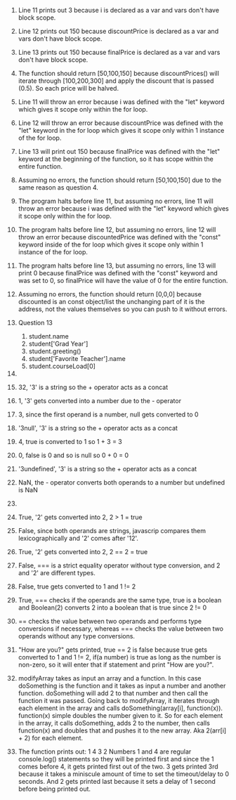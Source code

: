 1. Line 11 prints out 3 because i is declared as a var and vars don't have block scope.
2. Line 12 prints out 150 because discountPrice is declared as a var and vars don't have block scope.
3. Line 13 prints out 150 because finalPrice is declared as a var and vars don't have block scope.
4. The function should return [50,100,150] because discountPrices() will iterate through [100,200,300] and apply the discount that is passed (0.5). So each price will be halved.

5. Line 11 will throw an error because i was defined with the "let" keyword which gives it scope only within the for loop.
6. Line 12 will throw an error because discountPrice was defined with the "let" keyword in the for loop which gives it scope only within 1 instance of the for loop.
7. Line 13 will print out 150 because finalPrice was defined with the "let" keyword at the beginning of the function, so it has scope within the entire function.
8. Assuming no errors, the function should return [50,100,150] due to the same reason as question 4.

9. The program halts before line 11, but assuming no errors, line 11 will throw an error because i was defined with the "let" keyword which gives it scope only within the for loop.
10. The program halts before line 12, but assuming no errors, line 12 will throw an error because discountedPrice was defined with the "const" keyword inside of the for loop which gives it scope only within 1 instance of the for loop.
11. The program halts before line 13, but assuming no errors, line 13 will print 0 because finalPrice was defined with the "const" keyword and was set to 0, so finalPrice will have the value of 0 for the entire function.
12. Assuming no errors, the function should return [0,0,0] because discounted is an const object/list the unchanging part of it is the address, not the values themselves so you can push to it without errors.

13. Question 13
    1. student.name
    2. student['Grad Year']
    3. student.greeting()
    4. student['Favorite Teacher'].name
    5. student.courseLoad[0]

14.
  1. 32, '3' is a string so the + operator acts as a concat
  2. 1, '3' gets converted into a number due to the - operator
  3. 3, since the first operand is a number, null gets converted to 0
  4. '3null', '3' is a string so the + operator acts as a concat
  5. 4, true is converted to 1 so 1 + 3 = 3
  6. 0, false is 0 and so is null so 0 + 0 = 0
  7. '3undefined', '3' is a string so the + operator acts as a concat
  8. NaN, the - operator converts both operands to a number but undefined is NaN

15.
  1. True, '2' gets converted into 2, 2 > 1 = true
  2. False, since both operands are strings, javascrip compares them lexicographically and '2' comes after '12'.
  3. True, '2' gets converted into 2, 2 == 2 = true
  4. False, === is a strict equality operator without type conversion, and 2 and '2' are different types.
  5. False, true gets converted to 1 and 1 != 2
  6. True, === checks if the operands are the same type, true is a boolean and Boolean(2) converts 2 into a boolean that is true since 2 != 0

16. == checks the value between two operands and performs type conversions if necessary, whereas === checks the value between two operands without any type conversions.

17. "How are you?" gets printed, true == 2 is false because true gets converted to 1 and 1 != 2, if(a number) is true as long as the number is non-zero, so it will enter that if statement and print "How are you?".

19. modifyArray takes as input an array and a function. In this case doSomething is the function and it takes as input a number and another function. doSomething will add 2 to that number and then call the function it was passed. Going back to modifyArray, it iterates through each element in the array and calls doSomething(array[i], function(x)). function(x) simple doubles the number given to it. So for each element in the array, it calls doSomething, adds 2 to the number, then calls function(x) and doubles that and pushes it to the new array. Aka 2(arr[i] + 2) for each element.

21. The function prints out:
1
4
3
2
Numbers 1 and 4 are regular console.log() statements so they will be printed first and since the 1 comes before 4, it gets printed first out of the two. 3 gets printed 3rd because it takes a miniscule amount of time to set the timeout/delay to 0 seconds. And 2 gets printed last because it sets a delay of 1 second before being printed out.
